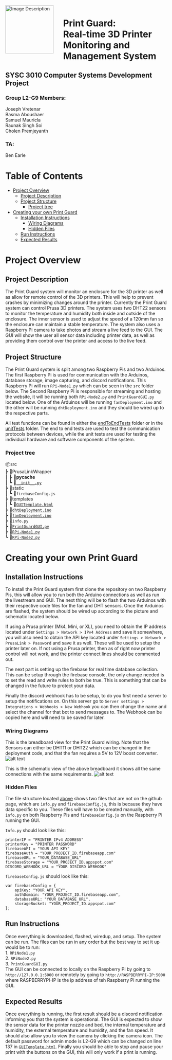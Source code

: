 <img src="PrintGuardLogo.png" alt="Image Description" align="left" width="150" height="auto" style="margin-right: 30px">

# Print Guard: <br> Real-time 3D Printer Monitoring and Management System <!-- omit in toc -->

## SYSC 3010 Computer Systems Development Project <!-- omit in toc -->
### Group L2-G9 Members: <!-- omit in toc -->
Joseph Vretenar<br> Basma Aboushaer<br> Samuel Mauricla<br> Raunak Singh Soi<br> Cholen Premjeyanth

### TA: <!-- omit in toc -->
Ben Earle

# Table of Contents <!-- omit in toc -->
- [Project Overview](#project-overview)
  - [Project Description](#project-description)
  - [Project Structure](#project-structure)
    - [Project tree](#project-tree)
- [Creating your own Print Guard](#creating-your-own-print-guard)
  - [Installation Instructions](#installation-instructions)
    - [Wiring Diagrams](#wiring-diagrams)
    - [Hidden Files](#hidden-files)
  - [Run Instructions](#run-instructions)
  - [Expected Results](#expected-results)


# Project Overview
## Project Description

The Print Guard system will monitor an enclosure for the 3D printer as well as allow for remote control of the 3D printers. This will help to prevent crashes by minimizing changes around the printer. Currently the Print Guard system can control Prusa 3D printers. The system uses two DHT22 sensors to monitor the temperature and humidity both inside and outside of the enclosure. The inner sensor is used to adjust the speed of a 120mm fan so the enclosure can maintain a stable temperature. The system also uses a Raspberry Pi camera to take photos and stream a live feed to the GUI. The GUI will show the user all sensor data including printer data, as well as providing them control over the printer and access to the live feed.

## Project Structure

The Print Guard system is split among two Raspberry Pis and two Arduinos. The first Raspberry Pi is used for communication with the Arduinos, database storage, image capturing, and discord notifications. This Raspberry Pi will run ```RPi-Node1.py``` which can be seen in the ```src``` folder below. The Second Raspberry Pi is responsible for streaming and hosting the website, it will be running both ```RPi-Node2.py``` and ```PrintGuardGUI.py``` located below. One of the Arduinos will be running ```fanDeployment.ino``` and the other will be running ```dhtDeployment.ino``` and they should be wired up to the respective parts.

All test functions can be found in either the [endToEndTests](/endToEndTests/) folder or in the [unitTests](/unitTests/README.md) folder. The end to end tests are used to test the communication protocols between devices, while the unit tests are used for testing the individual hardware and software components of the system.

### Project tree
📦src<br>
 ┣ 📂PrusaLinkWrapper<br>
 ┃ ┣ 📂__pycache__<br>
 ┃ ┗ 📜[```__init__.py```](/src/PrusaLinkWrapper/__init__.py)<br>
 ┣ 📂static<br>
 ┃ ┗ 📜```firebaseConfig.js```<br>
 ┣ 📂templates<br>
 ┃ ┗ 📜[```GUITemplate.html```](/src/templates/GUITemplate.html)<br>
 ┣ 📜[```dhtDeployment.ino```](/src/dhtDeployment.ino)<br>
 ┣ 📜[```fanDeployment.ino```](/src/fanDeployment.ino)<br>
 ┣ 📜```info.py```<br>
 ┣ 📜[```PrintGuardGUI.py```](/src/PrintGuardGUI.py)<br>
 ┣ 📜[```RPi-Node1.py```](/src/RPi-Node1.py)<br>
 ┗ 📜[```RPi-Node2.py```](/src/RPi-Node2.py)<br>

# Creating your own Print Guard
## Installation Instructions

To install the Print Guard system first clone the repository on two Raspberry Pis, this will allow you to run both the Arduino connections as well as run the livestream and GUI. The next thing will be to flash the two Arduinos with their respective code files for the fan and DHT sensors. Once the Arduinos are flashed, the system should be wired up according to the picture and schematic located below. 

If using a Prusa printer (Mk4, Mini, or XL), you need to obtain the IP address located under ```Settings > Network > IPv4 Address``` and save it somewhere, you will also need to obtain the API key located under ```Settings > Network > PrusaLink > Password``` and save it as well. These will be used to setup the printer later on. If not using a Prusa printer, then as of right now printer control will not work, and the printer connect lines should be commented out.

The next part is setting up the firebase for real time database collection. This can be setup through the firebase console, the only change needed is to set the read and write rules to both be true. This is something that can be changed in the future to protect your data.

Finally the discord webhook has to be setup, to do you first need a server to setup the notifications on. On this server go to ```Server settings > Integrations > Webhooks > New Webhook``` you can then change the name and select the channel for that bot to send messages to. The Webhook can be copied here and will need to be saved for later.

### Wiring Diagrams
This is the breadboard view for the Print Guard wiring. Note that the Sensors can either be DHT11 or DHT22 which can be changed in the deployment code, and that the fan requires a 5V to 12V boost converter.
![alt text](BreadboardView.png)

This is the schematic view of the above breadboard it shows all the same connections with the same requirements.
![alt text](SchematicView.png)

### Hidden Files

The file structure located [above](#Project-tree) shows two files that are not on the github page, which are ```info.py``` and ```firebaseConfig.js```, this is because they have data specific to you. These files will have to be created manually, with ```info.py``` on both Raspberry Pis and ```firebaseConfig.js``` on the Raspberry Pi running the GUI. 

```Info.py``` should look like this:
```
printerIP = "PRINTER IPv4 ADDRESS"
printerKey = "PRINTER PASSWORD"
firebaseAPI = "YOUR API KEY"
firebaseAuth = "YOUR_PROJECT_ID.firebaseapp.com"
firebaseURL = "YOUR_DATABASE_URL"
firebaseStorage = "YOUR_PROJECT_ID.appspot.com"
DISCORD_WEBHOOK_URL = "YOUR DISCORD WEBHOOK"
```

```firebaseConfig.js``` should look like this:
```
var firebaseConfig = {
    apiKey: "YOUR API KEY",
    authDomain: "YOUR_PROJECT_ID.firebaseapp.com",
    databaseURL: "YOUR_DATABASE_URL",
    storageBucket: "YOUR_PROJECT_ID.appspot.com"
};
```

## Run Instructions

Once everything is downloaded, flashed, wiredup, and setup. The system can be run. The files can be run in any order but the best way to set it up would be to run:<br>1. ```RPiNode1.py```<br>2. ```RPiNode2.py```<br>3. ```PrintGuardGUI.py```<br>The GUI can be connected to locally on the Raspberry Pi by going to ```http://127.0.0.1:5000``` or remotely by going to ```http://RASPBERRYPI-IP:5000``` where RASPBERRYPI-IP is the ip address of teh Raspberry Pi running the GUI.

## Expected Results

Once everything is running, the first result should be a discord notification informing you that the system is operational. The GUI is expected to show the sensor data for the printer nozzle and bed, the internal temperature and humidity, the external temperature and humidity, and the fan speed. It should also allow you to view the camera by clicking the camera icon. The default password for admin mode is L2-G9 which can be changed on line 137 in [```GUITemplate.html```](/src/templates/GUITemplate.html). Finally you should be able to stop and pause your print with the buttons on the GUI, this will only work if a print is running.